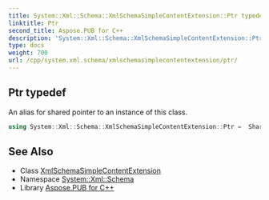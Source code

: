 ```yaml
---
title: System::Xml::Schema::XmlSchemaSimpleContentExtension::Ptr typedef
linktitle: Ptr
second_title: Aspose.PUB for C++
description: 'System::Xml::Schema::XmlSchemaSimpleContentExtension::Ptr typedef. An alias for shared pointer to an instance of this class in C++.'
type: docs
weight: 700
url: /cpp/system.xml.schema/xmlschemasimplecontentextension/ptr/
---
```

## Ptr typedef


An alias for shared pointer to an instance of this class.

```cpp
using System::Xml::Schema::XmlSchemaSimpleContentExtension::Ptr =  SharedPtr<XmlSchemaSimpleContentExtension>
```

## See Also

* Class [XmlSchemaSimpleContentExtension](../)
* Namespace [System::Xml::Schema](../../)
* Library [Aspose.PUB for C++](../../../)
